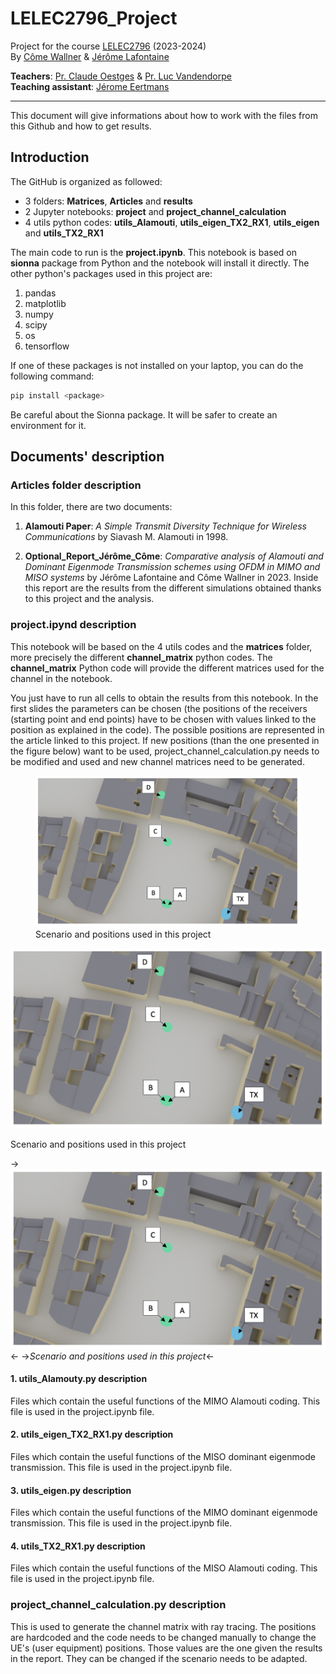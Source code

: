 # LELEC2796_Project
Project for the course [LELEC2796](https://uclouvain.be/en-cours-2023-lelec2796) (2023-2024) <br>
By [Côme Wallner](https://github.com/elCarac) & [Jérôme Lafontaine](https://github.com/JeromeLafontaine)

**Teachers**: [Pr. Claude Oestges](https://en.wikipedia.org/wiki/Claude_Oestges) & [Pr. Luc Vandendorpe](https://uclouvain.be/fr/repertoires/luc.vandendorpe) <br>
**Teaching assistant**: [Jérome Eertmans](https://github.com/jeertmans)

---
This document will give informations about how to work with the files from this Github and how to get results.


## Introduction
The GitHub is organized as followed:
- 3 folders: **Matrices**, **Articles** and **results**
- 2 Jupyter notebooks: **project** and **project_channel_calculation** 
- 4 utils python codes: **utils_Alamouti**, **utils_eigen_TX2_RX1**, **utils_eigen** and **utils_TX2_RX1**


The main code to run is the **project.ipynb**. This notebook is based on **sionna** package from Python and the notebook will install it directly. The other python's packages used in this project are:


1. pandas
2. matplotlib
3. numpy
4. scipy
5. os
6. tensorflow

If one of these packages is not installed on your laptop, you can do the following command:

```bash
pip install <package>
```
Be careful about the Sionna package. It will be safer to create an environment for it.

## Documents' description
### Articles folder description
In this folder, there are two documents:

1. **Alamouti Paper**: *A Simple Transmit Diversity Technique for Wireless Communications*  by Siavash M. Alamouti in 1998.

2. **Optional_Report_Jérôme_Côme**: *Comparative analysis of Alamouti and Dominant Eigenmode Transmission schemes using OFDM in MIMO and MISO systems* by Jérôme Lafontaine and Côme Wallner in 2023.
   Inside this report are the results from the different simulations obtained thanks to this project and the analysis.

### project.ipynd description
This notebook will be based on the 4 utils codes and the **matrices** folder, more precisely the different **channel_matrix** python codes. The **channel_matrix** Python code will provide the different matrices used for the channel in the notebook. 

You just have to run all cells to obtain the results from this notebook. In the first slides the parameters can be chosen (the positions of the receivers (starting point and end points) have to be chosen with values linked to the position as explained in the code). The possible positions are represented in the article linked to this project. If new positions (than the one presented in the figure below) want to be used, project_channel_calculation.py needs to be modified and used and new channel matrices need to be generated. 

<figure>
  <img src="Scenario_annoted.png" alt="Scenario annoted"/>
  <figcaption>Scenario and positions used in this project</figcaption>
</figure>

<p align="center">

<img src="Scenario_annoted.png" alt="Scenario annoted"/>
  <figcaption>Scenario and positions used in this project</figcaption>

</p>

->![scenario annoted](Scenario_annoted.png)<-
->*Scenario and positions used in this project*<-

#### 1. utils_Alamouty.py description
Files which contain the useful functions of the MIMO Alamouti coding. This file is used in the project.ipynb file.

#### 2. utils_eigen_TX2_RX1.py description
Files which contain the useful functions of the MISO dominant eigenmode transmission. This file is used in the project.ipynb file.


#### 3. utils_eigen.py description
Files which contain the useful functions of the MIMO dominant eigenmode transmission. This file is used in the project.ipynb file.

#### 4. utils_TX2_RX1.py description
Files which contain the useful functions of the MISO Alamouti coding. This file is used in the project.ipynb file.

### project_channel_calculation.py description
This is used to generate the channel matrix with ray tracing. The positions are hardcoded and the code needs to be changed manually to change the UE's (user equipment) positions. 
Those values are the one given the results in the report. They can be changed if the scenario needs to be adapted.
